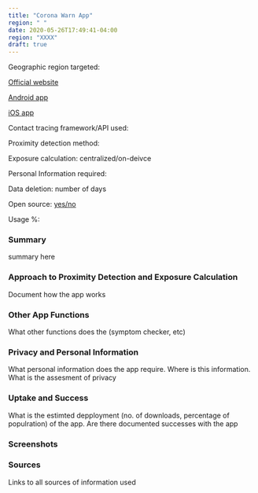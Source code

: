 ```yaml
---
title: "Corona Warn App"
region: " "
date: 2020-05-26T17:49:41-04:00
region: "XXXX"
draft: true
---
```


Geographic region targeted:

[Official website](link)

[Android app](link)

[iOS app](link)



Contact tracing framework/API used:

Proximity detection method:

Exposure calculation: centralized/on-deivce

Personal Information required:

Data deletion: number of days

Open source: [yes/no](link)

Usage %: 

### Summary
summary here

### Approach to Proximity Detection and Exposure Calculation
Document how the app works


### Other App Functions
What other functions does the (symptom checker, etc)


### Privacy and Personal Information
What personal information does the app require. Where is this information. What is the assesment of privacy


### Uptake and Success
What is the estimted depployment (no. of downloads, percentage of populration) of the app. Are there documented successes with the app


### Screenshots

### Sources
Links to all sources of information used
